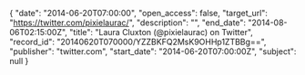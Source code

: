 {
  "date": "2014-06-20T07:00:00", 
  "open_access": false, 
  "target_url": "https://twitter.com/pixielaurac/", 
  "description": "", 
  "end_date": "2014-08-06T02:15:00Z", 
  "title": "Laura Cluxton (@pixielaurac) on Twitter", 
  "record_id": "20140620T070000/YZZBKFQ2MsK9OHHp1ZTBBg==", 
  "publisher": "twitter.com", 
  "start_date": "2014-06-20T07:00:00Z", 
  "subject": null
}

